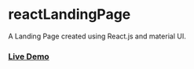 # reactLandingPage
A Landing Page created using React.js and material UI. 

### [Live Demo](https://github.com/munindra15/reactLandingPage)
